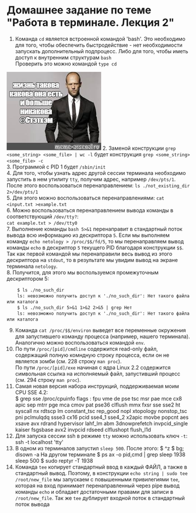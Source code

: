 # Домашнее задание по теме "Работа в терминале. Лекция 2"
1. Команда `cd` является встроенной командой 'bash'. Это необходимо для того, чтобы обеспечить быстродействие - нет необходимости запускать дополнительный подпроцесс. Либо для того, чтобы иметь доступ к внутренним структурам `bash`  
Проверить это можно командой `type cd`  

![cd такова](./img/hw02-01.jpg)
2. Заменой конструкции `grep <some_string> <some_file> | wc -l` будет конструкция `grep <some_string> <some_file> -c`  
3. Программой с PID 1 будет `/sbin/init`  
4. Для того, чтобы узнать адрес другой сессии терминала необходимо запустить в нем утилиту `tty`, получим адрес, например `/dev/pts/1`. После этого воспользоваться перенаправлением: `ls ./not_existing_dir 2>/dev/pts/1`  
5. Для этого можно воспользоваться перенаправлениями: `cat <input.txt >example.txt`  
6. Можно воспользоваться перенаправлением вывода команды в соответствующий `/dev/tty?`:  
`cat example.txt > /dev/tty0`  
7. Выполнение команды `bash 5>&1` перенаправит в стандартный поток вывода всю информацию из дескриптора `5`. Если мы выполняем команду `echo netology > /proc/$$/fd/5`, то мы перенаправляем вывод команды `echo` в дескриптор `5` текущего PID благодаря конструкции `$$`. Так как первой командой мы перенаправили весь вывод из этого дескриптора на `stdout`, то в результате мы увидим вывод на экране терминала `netology`.  
8. Получится, для этого мы воспользуемся промежуточным дескриптором 5:  

        $ ls ./no_such_dir  
        ls: невозможно получить доступ к './no_such_dir': Нет такого файла или каталога  
        $ ls ./no_such_dir 5>&1 1>&2 2>&5 | grep Нет  
        ls: невозможно получить доступ к './no_such_dir': Нет такого файла или каталога  
9. Команда `cat /proc/$$/environ` выведет все переменные окружения для запустившего команду процесса (например, нашего терминала). Аналогично можно воспользоваться командой `env`.  
10. По пути `/proc/[pid]/cmdline` содержится read-only файл, содержащий полную комндную строку процесса, если он не является зомби (см. 228 строку `man proc`).  
По пути `/proc/[pid]/exe` начиная с ядра Linux 2.2 содержится символьная ссылка на исполняемый файл, запустивший процесс (см. 294 строку `man proc`).  
11. Самая новая версия набора инструкций, поддерживаемая моим CPU SSE 4.2:  
        $ grep sse /proc/cpuinfo
        flags		: fpu vme de pse tsc msr pae mce cx8 apic sep mtrr pge mca cmov pat pse36 clflush mmx fxsr sse sse2 ht syscall nx rdtscp lm constant_tsc rep_good nopl xtopology nonstop_tsc pni pclmulqdq ssse3 cx16 pcid sse4_1 sse4_2 x2apic movbe popcnt aes xsave avx rdrand hypervisor lahf_lm abm 3dnowprefetch invpcid_single kaiser fsgsbase avx2 invpcid rdseed clflushopt flush_l1d
12. Для запуска сессии ssh в режиме `tty` можно использовать ключ `-t`:
        ssh -t localhost 'tty'  
13. В одном из терминалов запустил `sleep 500`. После этого:
        $ ^z
        $ bg; disown -a
На другом терминале
        $ ps ax -o pid,cmd | grep sleep
        1938 sleep 500
        $ sudo reptyr -T 1938
14. Команда `tee` копирует стандартный ввод в каждый ФАЙЛ, а также в стандартный вывод. Поэтому, в конструкции `echo string | sudo tee /root/new_file` мы запускаем с повышенными привилегиями `tee`, которая на вход принимает перенаправленный через pipe вывод команды `echo` и обладает достаточными правами для записи в `/root/new_file`. Так же `tee` дублирует входной поток в стандартный поток вывода  

